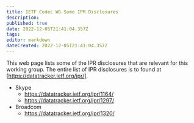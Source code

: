 ```yaml
---
title: IETF Codec WG Some IPR Disclosures
description: 
published: true
date: 2022-12-05T21:41:04.357Z
tags: 
editor: markdown
dateCreated: 2022-12-05T21:41:04.357Z
---
```


This web page lists some of the IPR disclosures that are relevant for this working group. The entire list of IPR disclosures is to found at [https://datatracker.ietf.org/ipr/].

 * Skype 
   * https://datatracker.ietf.org/ipr/1164/
   * https://datatracker.ietf.org/ipr/1297/
 * Broadcom
   * https://datatracker.ietf.org/ipr/1320/
